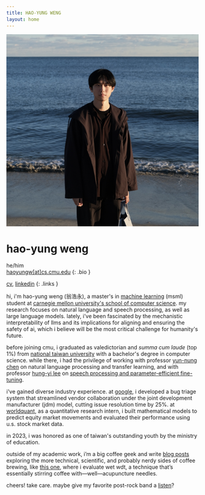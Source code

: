 ```yaml
---
title: HAO-YUNG WENG
layout: home
---
```


<div class="portrait-container">
    <img src="assets/images/portrait_of_me.jpg" alt="portrait of hao-yung" class="portrait">
</div>

# hao-yung weng

he/him  
[haoyungw[at]cs.cmu.edu](mailto:haoyungw@cs.cmu.edu)
{: .bio }

[cv](assets/files/CV_20241110.pdf), [linkedin](https://www.linkedin.com/in/haoyungweng/)
{: .links }

hi, i'm hao-yung weng (翁浩永), a master's in [machine learning](https://www.ml.cmu.edu/) (msml) student at [carnegie mellon university's school of computer science](https://www.cs.cmu.edu/). my research focuses on natural language and speech processing, as well as large language models. lately, i’ve been fascinated by the mechanistic interpretability of llms and its implications for aligning and ensuring the safety of ai, which i believe will be the most critical challenge for humanity's future.

before joining cmu, i graduated as valedictorian and *summa cum laude* (top 1%) from [national taiwan university](https://www.ntu.edu.tw/english/) with a bachelor's degree in computer science. while there, i had the privilege of working with professor [yun-nung chen](https://www.csie.ntu.edu.tw/~yvchen/) on natural language processing and transfer learning, and with professor [hung-yi lee](https://speech.ee.ntu.edu.tw/~hylee/index.php) on [speech processing and parameter-efficient fine-tuning](https://arxiv.org/abs/2401.02122).

i've gained diverse industry experience. at [google](https://about.google/), i developed a bug triage system that streamlined vendor collaboration under the joint development manufacturer (jdm) model, cutting issue resolution time by 25%. at [worldquant](https://www.worldquant.com/), as a quantitative research intern, i built mathematical models to predict equity market movements and evaluated their performance using u.s. stock market data.

in 2023, i was honored as one of taiwan's outstanding youth by the ministry of education.

outside of my academic work, i’m a big coffee geek and write [blog posts](https://whycoffee.blog/en) exploring the more technical, scientific, and probably nerdy sides of coffee brewing, like [this one](https://whycoffee.blog/en/articles/Wet-WDT-A-Re-Evaluation), where i evaluate wet wdt, a technique that’s essentially stirring coffee with—well—acupuncture needles.

cheers! take care. maybe give my favorite post-rock band a [listen](https://youtu.be/0lKahceY8qg)?
